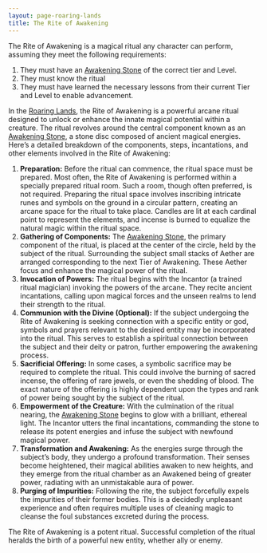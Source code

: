 ```yaml
---
layout: page-roaring-lands
title: The Rite of Awakening
---
```


The Rite of Awakening is a magical ritual any character can perform, assuming they meet the following requirements:

1. They must have an [Awakening Stone](/roaring-lands/codex/items/awakening-stone) of the correct tier and Level.
1. They must know the ritual
1. They must have learned the necessary lessons from their current Tier and Level to enable advancement.

In the [Roaring Lands](/roaring-lands/codex/the-roaring-lands), the Rite of Awakening is a powerful arcane ritual designed to unlock or enhance the innate magical potential within a creature. The ritual revolves around the central component known as an [Awakening Stone](/roaring-lands/codex/items/awakening-stone), a stone disc composed of ancient magical energies. Here’s a detailed breakdown of the components, steps, incantations, and other elements involved in the Rite of Awakening:

1. **Preparation:** Before the ritual can commence, the ritual space must be prepared. Most often, the Rite of Awakening is performed within a specially prepared ritual room. Such a room, though often preferred, is not required. Preparing the ritual space involves inscribing intricate runes and symbols on the ground in a circular pattern, creating an arcane space for the ritual to take place. Candles are lit at each cardinal point to represent the elements, and incense is burned to equalize the natural magic within the ritual space.
1. **Gathering of Components:** The [Awakening Stone](/roaring-lands/codex/items/awakening-stone), the primary component of the ritual, is placed at the center of the circle, held by the subject of the ritual. Surrounding the subject small stacks of Aether are arranged corresponding to the next Tier of Awakening. These Aether focus and enhance the magical power of the ritual.
1. **Invocation of Powers:** The ritual begins with the Incantor (a trained ritual magician) invoking the powers of the arcane. They recite ancient incantations, calling upon magical forces and the unseen realms to lend their strength to the ritual.
1. **Communion with the Divine (Optional):** If the subject undergoing the Rite of Awakening is seeking connection with a specific entity or god, symbols and prayers relevant to the desired entity may be incorporated into the ritual. This serves to establish a spiritual connection between the subject and their deity or patron, further empowering the awakening process.
1. **Sacrificial Offering:** In some cases, a symbolic sacrifice may be required to complete the ritual. This could involve the burning of sacred incense, the offering of rare jewels, or even the shedding of blood. The exact nature of the offering is highly dependent upon the types and rank of power being sought by the subject of the ritual.
1. **Empowerment of the Creature:** With the culmination of the ritual nearing, the [Awakening Stone](/roaring-lands/codex/items/awakening-stone) begins to glow with a brilliant, ethereal light. The Incantor utters the final incantations, commanding the stone to release its potent energies and infuse the subject with newfound magical power.
1. **Transformation and Awakening:** As the energies surge through the subject’s body, they undergo a profound transformation. Their senses become heightened, their magical abilities awaken to new heights, and they emerge from the ritual chamber as an Awakened being of greater power, radiating with an unmistakable aura of power.
1. **Purging of Impurities:** Following the rite, the subject forcefully expels the impurities of their former bodies. This is a decidedly unpleasant experience and often requires multiple uses of cleaning magic to cleanse the foul substances excreted during the process.

The Rite of Awakening is a potent ritual. Successful completion of the ritual heralds the birth of a powerful new entity, whether ally or enemy.